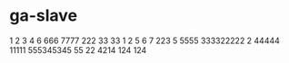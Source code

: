 # ga-slave
1
2
 3
4
6
 666
7777
222
33 33
1
2
5
6
7
223
5
5555
333322222
2
44444
11111
555345345
55
22
4214 124 124
